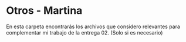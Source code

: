 # Otros - Martina

En esta carpeta encontrarás los archivos que considero relevantes para complementar mi trabajo de la entrega 02.
(Solo si es necesario)
